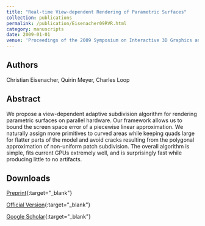 ```yaml
---
title: "Real-time View-dependent Rendering of Parametric Surfaces"
collection: publications
permalink: /publication/Eisenacher09RVR.html
category: manuscripts
date: 2009-01-01
venue: 'Proceedings of the 2009 Symposium on Interactive 3D Graphics and Games'
---
```

## Authors
Christian Eisenacher, Quirin Meyer, Charles Loop
## Abstract
We propose a view-dependent adaptive subdivision algorithm for rendering parametric surfaces on parallel hardware. Our framework allows us to bound the screen space error of a piecewise linear approximation. We naturally assign more primitives to curved areas while keeping quads large for flatter parts of the model and avoid cracks resulting from the polygonal approximation of non-uniform patch subdivision. The overall algorithm is simple, fits current GPUs extremely well, and is surprisingly fast while producing little to no artifacts.
## Downloads

[Preprint](../files/Eisenacher09RVR.pdf){:target="_blank"}

[Official Version](https://doi.org/10.1145/1507149.1507172){:target="_blank"}

[Google Scholar](https://scholar.google.com/scholar?q=Real+time+View+dependent+Rendering+of+Parametric+Surfaces){:target="_blank"}